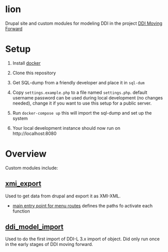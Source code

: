 lion
====

Drupal site and custom modules for modeling DDI in the project [DDI Moving Forward](https://ddi-alliance.atlassian.net/wiki/pages/viewpage.action?pageId=491703)

# Setup

1. Install [docker](https://www.docker.com)

2. Clone this repository

3. Get SQL-dump from a friendly developer and place it in `sql-dum`

5. Copy `settings.example.php` to a file named `settings.php`.
   default username password can be used during local development (no changes needed), change it if you want to use this setup for a public server.

5. Run `docker-compose up` this will import the sql-dump and set up the system

6. Your local development instance should now run on http://localhost:8080

# Overview

Custom modules include: 
## [xmi_export](https://github.com/ddialliance/lion/tree/master/modules/custom/xmi_export)
Used to get data from drupal and export it as XMI-XML.

* [main entry point for menu routes](https://github.com/ddialliance/lion/blob/master/modules/custom/xmi_export/xmi_export.module#L6) defines the paths fo activate each function


## [ddi_model_import](https://github.com/ddialliance/lion/tree/master/modules/custom/ddi_model_import)
Used to do the first import of DDI-L 3.x import of object. Did only run once in the early stages of DDI moving forward.
